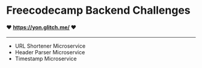 # Freecodecamp Backend Challenges

#### ♥ <https://yon.glitch.me/> ♥
***

- URL Shortener Microservice
- Header Parser Microservice
- Timestamp Microservice